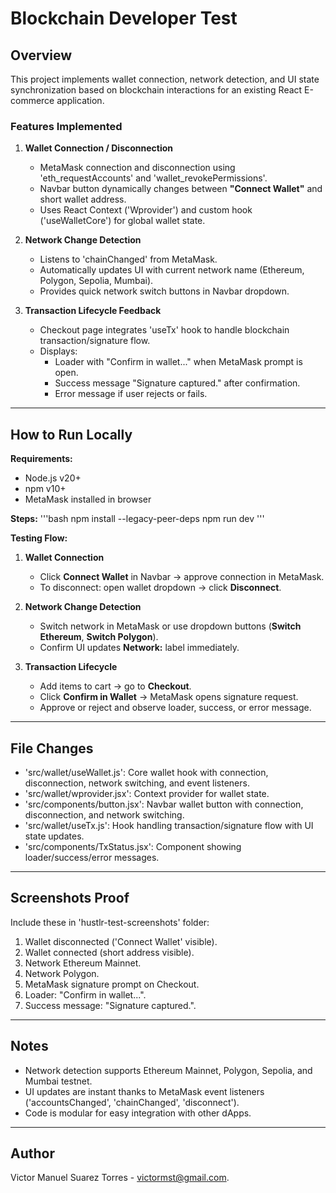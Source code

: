 # Blockchain Developer Test

## Overview
This project implements wallet connection, network detection, and UI state synchronization based on blockchain interactions for an existing React E-commerce application.

### Features Implemented
1. **Wallet Connection / Disconnection**
   - MetaMask connection and disconnection using 'eth_requestAccounts' and 'wallet_revokePermissions'.
   - Navbar button dynamically changes between **"Connect Wallet"** and short wallet address.
   - Uses React Context ('Wprovider') and custom hook ('useWalletCore') for global wallet state.

2. **Network Change Detection**
   - Listens to 'chainChanged' from MetaMask.
   - Automatically updates UI with current network name (Ethereum, Polygon, Sepolia, Mumbai).
   - Provides quick network switch buttons in Navbar dropdown.

3. **Transaction Lifecycle Feedback**
   - Checkout page integrates 'useTx' hook to handle blockchain transaction/signature flow.
   - Displays:
     - Loader with "Confirm in wallet..." when MetaMask prompt is open.
     - Success message "Signature captured." after confirmation.
     - Error message if user rejects or fails.

---

## How to Run Locally

**Requirements:**
- Node.js v20+
- npm v10+
- MetaMask installed in browser

**Steps:**
'''bash
npm install --legacy-peer-deps
npm run dev
'''

**Testing Flow:**
1. **Wallet Connection**
   - Click **Connect Wallet** in Navbar  ->  approve connection in MetaMask.
   - To disconnect: open wallet dropdown  ->  click **Disconnect**.

2. **Network Change Detection**
   - Switch network in MetaMask or use dropdown buttons (**Switch Ethereum**, **Switch Polygon**).
   - Confirm UI updates **Network:** label immediately.

3. **Transaction Lifecycle**
   - Add items to cart  ->  go to **Checkout**.
   - Click **Confirm in Wallet**  ->  MetaMask opens signature request.
   - Approve or reject and observe loader, success, or error message.

---

## File Changes
- 'src/wallet/useWallet.js': Core wallet hook with connection, disconnection, network switching, and event listeners.
- 'src/wallet/wprovider.jsx': Context provider for wallet state.
- 'src/components/button.jsx': Navbar wallet button with connection, disconnection, and network switching.
- 'src/wallet/useTx.js': Hook handling transaction/signature flow with UI state updates.
- 'src/components/TxStatus.jsx': Component showing loader/success/error messages.

---

## Screenshots Proof
Include these in 'hustlr-test-screenshots' folder:
1. Wallet disconnected ('Connect Wallet' visible).
2. Wallet connected (short address visible).
3. Network Ethereum Mainnet.
4. Network Polygon.
5. MetaMask signature prompt on Checkout.
6. Loader: "Confirm in wallet...".
7. Success message: "Signature captured.".

---

## Notes
- Network detection supports Ethereum Mainnet, Polygon, Sepolia, and Mumbai testnet.
- UI updates are instant thanks to MetaMask event listeners ('accountsChanged', 'chainChanged', 'disconnect').
- Code is modular for easy integration with other dApps.


---

## **Author**
Victor Manuel Suarez Torres - victormst@gmail.com.